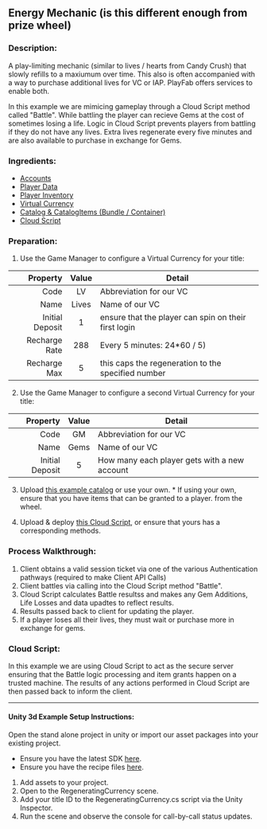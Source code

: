 ## Energy Mechanic (is this different enough from prize wheel)
### Description:
A play-limiting mechanic (similar to lives / hearts from Candy Crush) that slowly refills to a maxiumum over time. This also is often accompanied with a way to purchase additional lives for VC or IAP. PlayFab offers services to enable both. 

In this example we are mimicing gameplay through a Cloud Script method called "Battle". While battling the player can recieve Gems at the cost of sometimes losing a life. Logic in Cloud Script prevents players from battling if they do not have any lives. Extra lives regenerate every five minutes and are also available to purchase in exchange for Gems. 

### Ingredients:
  * [Accounts](https://api.playfab.com/docs/building-blocks#Accounts)
  * [Player Data](https://api.playfab.com/docs/building-blocks#Player_Data)
  * [Player Inventory](https://api.playfab.com/docs/building-blocks#Player_Inventory)
  * [Virtual Currency](https://api.playfab.com/docs/building-blocks#Virtual_Currency)
  * [Catalog & CatalogItems (Bundle / Container)](https://api.playfab.com/docs/building-blocks#Catalog)
  * [Cloud Script](https://api.playfab.com/docs/building-blocks#Cloud_Script)

### Preparation:
  1. Use the Game Manager to configure a Virtual Currency for your title:

  | Property | Value | Detail
  ---: | :---: | --- 
  Code | LV | Abbreviation for our VC
  Name | Lives | Name of our VC
  Initial Deposit | 1 | ensure that the player can spin on their first login
  Recharge Rate | 288 |  Every 5 minutes: 24*60 / 5)
  Recharge Max | 5 | this caps the regeneration to the specified number

  2. Use the Game Manager to configure a second Virtual Currency for your title:

  | Property | Value | Detail
  ---: | :---: | --- 
  Code | GM | Abbreviation for our VC
  Name | Gems | Name of our VC
  Initial Deposit | 5 | How many each player gets with a new account

  3. Upload [this example catalog](/Recipes/RegeneratingCurrency/PlayFab-JSON/Catalog.json) or use your own.
    * If using your own, ensure that you have items that can be granted to a player. from the wheel.

  4. Upload & deploy [this Cloud Script](/Recipes/RegeneratingCurrency/CloudScript.js), or ensure that yours has a corresponding methods.  

### Process Walkthrough:
  1. Client obtains a valid session ticket via one of the various Authentication pathways (required to make Client API Calls)
  2. Client battles via calling into the Cloud Script method "Battle". 
  3. Cloud Script calculates Battle resultss and makes any Gem Additions, Life Losses and data upadtes to reflect results.
  4. Results passed back to client for updating the player.
  5. If a player loses all their lives, they must wait or purchase more in exchange for gems.


### Cloud Script:
In this example we are using Cloud Script to act as the secure server ensuring that the Battle logic processing and item grants happen on a trusted machine. The results of any actions performed in Cloud Script are then passed back to inform the client.

----

#### Unity 3d Example Setup Instructions:
Open the stand alone project in unity or import our asset packages into your existing project.
  * Ensure you have the latest SDK [here](https://github.com/PlayFab/UnitySDK/raw/versioned/PlayFabClientSDK.unitypackage).
  * Ensure you have the recipe files [here](/Recipes/RegeneratingCurrency/Unity3d-Example/RegeneratingCurrency.unitypackage).
  
  1. Add assets to your project. 
  2. Open to the RegeneratingCurrency scene.
  3. Add your title ID to the RegeneratingCurrency.cs script via the Unity Inspector.
  4. Run the scene and observe the console for call-by-call status updates.